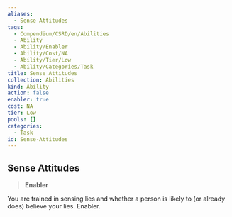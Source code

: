 ```yaml
---
aliases:
  - Sense Attitudes
tags:
  - Compendium/CSRD/en/Abilities
  - Ability
  - Ability/Enabler
  - Ability/Cost/NA
  - Ability/Tier/Low
  - Ability/Categories/Task
title: Sense Attitudes
collection: Abilities
kind: Ability
action: false
enabler: true
cost: NA
tier: Low
pools: []
categories:
  - Task
id: Sense-Attitudes
---
```

## Sense Attitudes    
>**Enabler**  
    
You are trained in sensing lies and whether a person is likely to (or already does) believe your lies. Enabler.
